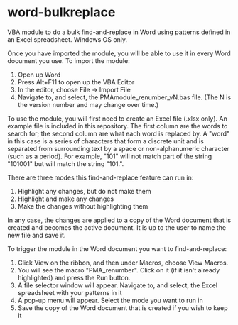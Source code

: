 # word-bulkreplace
VBA module to do a bulk find-and-replace in Word using patterns defined in an Excel spreadsheet. Windows OS only.

Once you have imported the module, you will be able to use it in every Word document you use. To import the module:
1. Open up Word
2. Press Alt+F11 to open up the VBA Editor
3. In the editor, choose File -> Import File
4. Navigate to, and select, the PMAmodule_renumber_vN.bas file. (The N is the version number and may change over time.)

To use the module, you will first need to create an Excel file (.xlsx only). An example file is included in this repository. 
The first column are the words to search for; the second column are what each word is replaced by. 
A "word" in this case is a series of characters that form a discrete unit and is separated from surrounding text by a space or non-alphanumeric character (such as a period). For example, "101" will not match part of the string "101001" but will match the string "101.".

There are three modes this find-and-replace feature can run in:
1. Highlight any changes, but do not make them
2. Highlight and make any changes
3. Make the changes without highlighting them

In any case, the changes are applied to a copy of the Word document that is created and becomes the active document. It is up to the user to name the new file and save it.

To trigger the module in the Word document you want to find-and-replace:
1. Click View on the ribbon, and then under Macros, choose View Macros. 
2. You will see the macro "PMA_renumber". Click on it (if it isn't already highlighted) and press the Run button.
3. A file selector window will appear. Navigate to, and select, the Excel spreadsheet with your patterns in it
4. A pop-up menu will appear. Select the mode you want to run in
5. Save the copy of the Word document that is created if you wish to keep it
